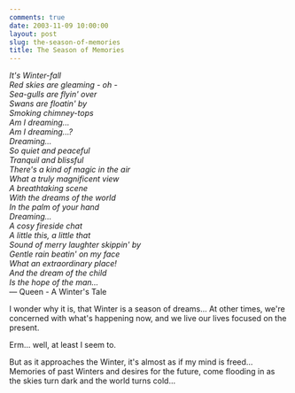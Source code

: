 ```yaml
---
comments: true
date: 2003-11-09 10:00:00
layout: post
slug: the-season-of-memories
title: The Season of Memories
---
```


*It's Winter-fall<br/>
Red skies are gleaming - oh -<br/>
Sea-gulls are flyin' over<br/>
Swans are floatin' by<br/>
Smoking chimney-tops<br/>
Am I dreaming...<br/>
Am I dreaming...?<br/>
Dreaming...<br/>
So quiet and peaceful<br/>
Tranquil and blissful<br/>
There's a kind of magic in the air<br/>
What a truly magnificent view<br/>
A breathtaking scene<br/>
With the dreams of the world<br/>
In the palm of your hand<br/>
Dreaming...<br/>
A cosy fireside chat<br/>
A little this, a little that<br/>
Sound of merry laughter skippin' by<br/>
Gentle rain beatin' on my face<br/>
What an extraordinary place!<br/>
And the dream of the child<br/>
Is the hope of the man...*<br/>
&mdash; Queen - A Winter's Tale

I wonder why it is, that Winter is a season of dreams... At other times, we're concerned with what's happening now, and we live our lives focused on the present.

Erm... well, at least I seem to.

But as it approaches the Winter, it's almost as if my mind is freed... Memories of past Winters and desires for the future, come flooding in as the skies turn dark and the world turns cold...

